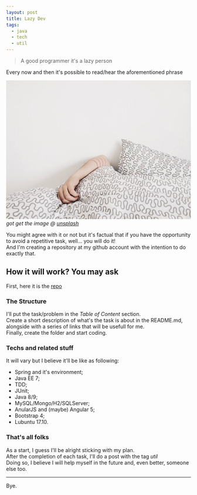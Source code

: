 ```yaml
---
layout: post
title: Lazy Dev
tags:
  - java 
  - tech
  - util
---
```

> A good programmer it's a lazy person        
 
Every now and then it's possible to read/hear the aforementioned phrase    
 
![lazy morning](../images/post_3/lazy.jpeg)    
*got get the image @ [unsplash](https://unsplash.com/)*

You might agree with it or not but it's factual that if you have the opportunity to avoid a repetitive task, well... you will do it!    
And I'm creating a repository at my github account with the intention to do exactly that.    

## How it will work? You may ask      

First, here it is the [repo](https://github.com/felipejsm/java-utils)    

### The Structure   
I'll put the task/problem in the _Table of Content_ section.      
Create a short description of what's the task is about in the README.md,     
alongside with a series of links that will be usefull for me.    
Finally, create the folder and start coding.

### Techs and related stuff     
It will vary but I believe it'll be like as following:    
- Spring and it's environment;     
- Java EE 7;      
- TDD;     
- JUnit;     
- Java 8/9;      
- MySQL/Mongo/H2/SQLServer;     
- AnularJS and (maybe) Angular 5;     
- Bootstrap 4;        
- Lubuntu 17.10.      

### That's all folks     
As a start, I guess I'll be alright sticking with my plan.     
After the completion of each task, I'll do a post with the tag _util_      
Doing so, I believe I will help myself in the future and, even better, someone else too.    

---
Bye.
